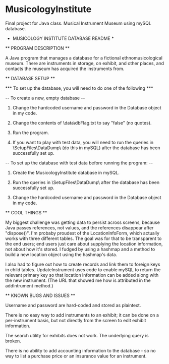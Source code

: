 # MusicologyInstitute
Final project for Java class.  Musical Instrument Museum using mySQL database.

* MUSICOLOGY INSTITUTE DATABASE README *


** PROGRAM DESCRIPTION **

A Java program that manages a database for a fictional ethnomusicological museum.  There are instruments in storage, on exhibit, and other places, and contacts the museum has acquired the instruments from.


** DATABASE SETUP **

*** To set up the database, you will need to do one of the following ***

-- To create a new, empty database -- 

1. Change the hardcoded username and password in the Database object in my code.

2. Change the contents of \data\dbFlag.txt to say "false" (no quotes).

3. Run the program.

4. If you want to play with test data, you will need to run the queries in \SetupFiles\DataDump\ (do this in mySQL) after the database has been successfully set up.

-- To set up the database with test data before running the program: --

1. Create the MusicologyInstitute database in mySQL.

2. Run the queries in \SetupFiles\DataDump\ after the database has been successfully set up.

3. Change the hardcoded username and password in the Database object in my code.

** COOL THINGS **

My biggest challenge was getting data to persist across screens, because Java passes references, not values, and the references disappear after "dispose()".  I'm probaby proudest of the LocationInfoForm, which actually works with three different tables.  The goal was for that to be transparent to the end users; end users just care about supplying the location information, not about how it's stored.  I fudged by using a hashmap and a method to build a new location object using the hashmap's data.

I also had to figure out how to create records and link them to foreign keys in child tables.  UpdateInstrument uses code to enable mySQL to return the relevant primary key so that location information can be added along with the new instrument.  (The URL that showed me how is attributed in the addIntrument method.)


** KNOWN BUGS AND ISSUES **

Username and password are hard-coded and stored as plaintext.

There is no easy way to add instruments to an exhibit; it can be done on a per-instrument basis, but not directly from the screen to edit exhibit information.

The search utility for exhibits does not work.  The underlying query is broken.

There is no ability to add accounting information to the database - so no way to list a purchase price or an insurance value for an instrument.

